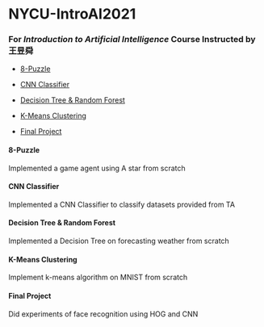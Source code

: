 # NYCU-IntroAI2021

### For *Introduction to Artificial Intelligence* Course Instructed by 王昱舜

- [8-Puzzle](#8-Puzzle)

- [CNN Classifier](#Pacman)

- [Decision Tree & Random Forest](#Decision-Tree-&-Random-Forest)

- [K-Means Clustering](#K-Means-Clustering)

- [Final Project](#Final-Project)

#### 8-Puzzle

Implemented a game agent using A star from scratch

#### CNN Classifier

Implemented a CNN Classifier to classify datasets provided from TA

#### Decision Tree & Random Forest

Implemented a Decision Tree on forecasting weather from scratch

#### K-Means Clustering

Implement k-means algorithm on MNIST from scratch

#### Final Project

Did experiments of face recognition using HOG and CNN
